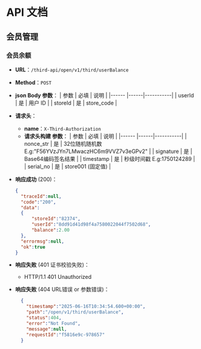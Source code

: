 # API 文档

## 会员管理

### 会员余额
- **URL**：`/third-api/open/v1/third/userBalance`
- **Method**：`POST`
- **json Body 参数**：
  | 参数     | 必填 | 说明      |
  |------    |------|-----------|
  | userId   | 是   | 用户 ID   |
  | storeId   | 是   |  store_code  |
- **请求头**：
   - **name**：`X-Third-Authorization`
  - **请求头构建 参数**：
    | 参数     | 必填 | 说明      |
    |------    |------|-----------|
    | nonce_str   | 是   | 32位随机随机数 E.g:"F56YVzJYn7LMwaczHC6m9VVZ7v3eGPv2" |
    | signature   | 是   |  Base64编码签名结果  |
    | timestamp   | 是   |  秒级时间戳 E.g:1750124289 |
    | serial_no   | 是   |  store001  (固定值)  |

- **响应成功** (200)：
  ```json
  {
    "traceId":null,
    "code":"200",
    "data":
    {
        "storeId":"82374",
        "userId":"8dd91d41d98f4a7580022044f7502d68",
        "balance":2.00
    },
    "errormsg":null,
    "ok":true
  }
- **响应失败** (401 证书校验失败)：
  - HTTP/1.1 401 Unauthorized
- **响应失败** (404 URL错误 or 参数错误)：
  ```json
    {
      "timestamp":"2025-06-16T10:34:54.600+00:00",
      "path":"/open/v1/third/userBalance",
      "status":404,
      "error":"Not Found",
      "message":null,
      "requestId":"f5816e9c-978657"
    }
